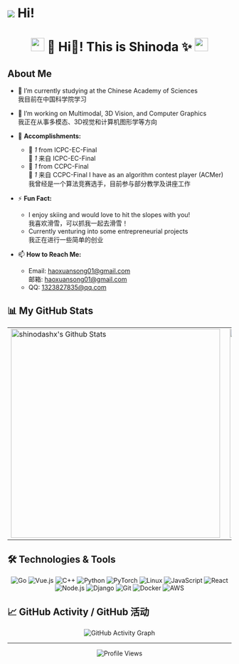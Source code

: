 <div>
 <h1> 
<img src="https://slackmojis.com/emojis/3643-cool-doge/image/1643514389/cool-doge.gif"></img>
Hi! </h1>
</div>
<h1 align="center"><img src="https://slackmojis.com/emojis/8268-blob-hype/image/1643514812/blob-hype.gif" width="30" />
👋 Hi🤪! This is Shinoda ✨
<img src="https://slackmojis.com/emojis/8268-blob-hype/image/1643514812/blob-hype.gif" width="30" />
</h1>


## About Me

- 🔭 I’m currently studying at the Chinese Academy of Sciences  
     我目前在中国科学院学习

- 🌱 I’m working on Multimodal, 3D Vision, and Computer Graphics  
     我正在从事多模态、3D视觉和计算机图形学等方向

- 🏅 **Accomplishments:**  
  - 🥈 *1* from ICPC-EC-Final  
    🥈 *1* 来自 ICPC-EC-Final
  - 🥈 *1* from CCPC-Final  
    🥈 *1* 来自 CCPC-Final
  I have as an algorithm contest player (ACMer)  
  我曾经是一个算法竞赛选手，目前参与部分教学及讲座工作

- ⚡ **Fun Fact:**  
  - I enjoy skiing and would love to hit the slopes with you!  
    我喜欢滑雪，可以抓我一起去滑雪！
  - Currently venturing into some entrepreneurial projects  
    我正在进行一些简单的创业

- 📫 **How to Reach Me:**  
  - Email: [haoxuansong01@gmail.com](mailto:haoxuansong01@gmail.com)  
    邮箱: [haoxuansong01@gmail.com](mailto:haoxuansong01@gmail.com)
  - QQ: [1323827835@qq.com](mailto:1323827835@qq.com)



## 📊 My GitHub Stats

<!-- <table>
    <tr>
      <td>
      <img align="left" width="470px" src="https://github-readme-stats.vercel.app/api?username=shinodashx&include_all_commits=true&count_private=true&show_icons=true&line_height=20&title_color=7A7ADB&icon_color=2234AE&text_color=D3D3D3&bg_color=0,000000,130F40" alt="shinodashx's Github Stats">
      </td>
        <td><img width="470px" align="rigth" src="https://github-readme-stats.vercel.app/api/top-langs/?username=shinodashx&layout=compact&&hide=javascript,html,css&count_private=true&show_icons=true&line_height=20&title_color=7A7ADB&icon_color=2234AE&text_color=D3D3D3&bg_color=0,000000,130F40"/></td> 
    </tr>   
</table> -->

<table>
    <tr>
      <td>
        <img align="left" width="470px" src="stats.png" alt="shinodashx's Github Stats">
      </td>
      <td>
        <img width="470px" align="right" src="top-langs.png" alt="shinodashx's Top Languages">
      </td> 
    </tr>   
</table>

## 🛠️ Technologies & Tools

<p align="center">
  <img src="https://img.shields.io/badge/Go-00ADD8?style=for-the-badge&logo=go&logoColor=white" alt="Go" />
  <img src="https://img.shields.io/badge/Vue.js-4FC08D?style=for-the-badge&logo=vue.js&logoColor=white" alt="Vue.js" />
  <img src="https://img.shields.io/badge/C++-00599C?style=for-the-badge&logo=c%2B%2B&logoColor=white" alt="C++" />
  <img src="https://img.shields.io/badge/Python-3776AB?style=for-the-badge&logo=python&logoColor=white" alt="Python" />
  <img src="https://img.shields.io/badge/PyTorch-EE4C2C?style=for-the-badge&logo=pytorch&logoColor=white" alt="PyTorch" />
  <img src="https://img.shields.io/badge/Linux-FCC624?style=for-the-badge&logo=linux&logoColor=black" alt="Linux" />
  <img src="https://img.shields.io/badge/JavaScript-F7DF1E?style=for-the-badge&logo=javascript&logoColor=black" alt="JavaScript" />
  <img src="https://img.shields.io/badge/React-61DAFB?style=for-the-badge&logo=react&logoColor=black" alt="React" />
  <img src="https://img.shields.io/badge/Node.js-339933?style=for-the-badge&logo=nodedotjs&logoColor=white" alt="Node.js" />
  <img src="https://img.shields.io/badge/Django-092E20?style=for-the-badge&logo=django&logoColor=white" alt="Django" />
  <img src="https://img.shields.io/badge/Git-F05032?style=for-the-badge&logo=git&logoColor=white" alt="Git" />
  <img src="https://img.shields.io/badge/Docker-2496ED?style=for-the-badge&logo=docker&logoColor=white" alt="Docker" />
  <img src="https://img.shields.io/badge/AWS-232F3E?style=for-the-badge&logo=amazon-aws&logoColor=white" alt="AWS" />
</p>

## 📈 GitHub Activity / GitHub 活动

<p align="center">
  <img src="https://github-readme-activity-graph.vercel.app/graph?username=shinodashx&theme=react-dark&area=true" alt="GitHub Activity Graph" />
</p>


---

<p align="center">
  <img src="https://komarev.com/ghpvc/?username=shinodashx&color=brightgreen&style=flat" alt="Profile Views" />
</p>